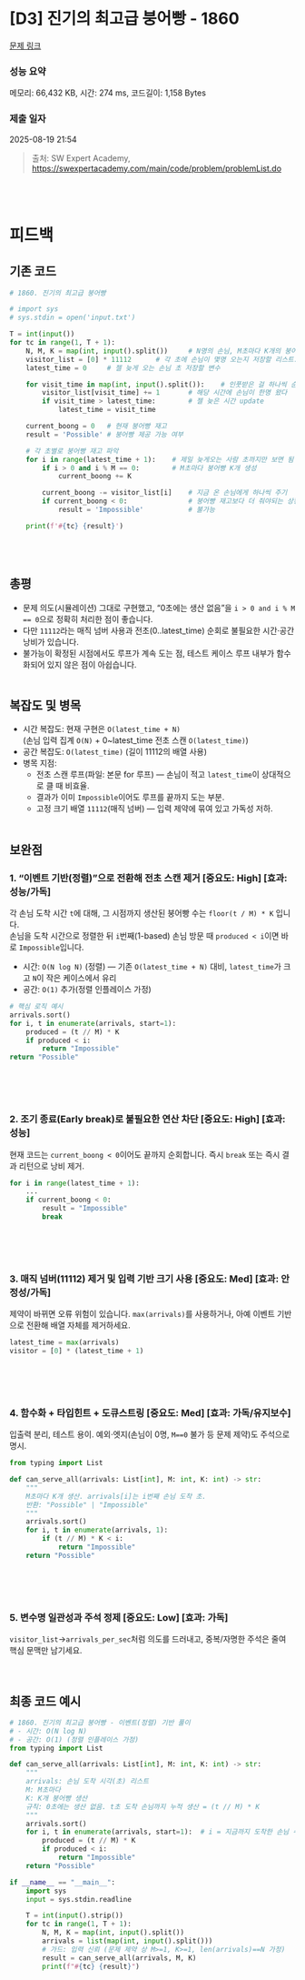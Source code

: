 # [D3] 진기의 최고급 붕어빵 - 1860 

[문제 링크](https://swexpertacademy.com/main/code/problem/problemDetail.do?contestProbId=AV5LsaaqDzYDFAXc) 

### 성능 요약

메모리: 66,432 KB, 시간: 274 ms, 코드길이: 1,158 Bytes

### 제출 일자

2025-08-19 21:54



> 출처: SW Expert Academy, https://swexpertacademy.com/main/code/problem/problemList.do


<br><br>

# 피드백
## 기존 코드
~~~python
# 1860. 진기의 최고급 붕어빵

# import sys
# sys.stdin = open('input.txt')

T = int(input())
for tc in range(1, T + 1):
    N, M, K = map(int, input().split())     # N명의 손님, M초마다 K개의 붕어빵 생성
    visitor_list = [0] * 11112      # 각 초에 손님이 몇명 오는지 저장할 리스트. 초는 11111 이하이다.
    latest_time = 0     # 젤 늦게 오는 손님 초 저장할 변수

    for visit_time in map(int, input().split()):    # 인풋받은 걸 하나씩 순회하며
        visitor_list[visit_time] += 1       # 해당 시간에 손님이 한명 왔다
        if visit_time > latest_time:        # 젤 늦은 시간 update
            latest_time = visit_time

    current_boong = 0   # 현재 붕어빵 재고
    result = 'Possible' # 붕어빵 제공 가능 여부

    # 각 초별로 붕어빵 재고 파악
    for i in range(latest_time + 1):    # 제일 늦게오는 사람 초까지만 보면 됨
        if i > 0 and i % M == 0:        # M초마다 붕어빵 K개 생성
            current_boong += K

        current_boong -= visitor_list[i]    # 지금 온 손님에게 하나씩 주기
        if current_boong < 0:               # 붕어빵 재고보다 더 줘야되는 상황이었으면
            result = 'Impossible'           # 불가능

    print(f'#{tc} {result}')
~~~
<br><br>

## 총평
- 문제 의도(시뮬레이션) 그대로 구현했고, “0초에는 생산 없음”을 `i > 0 and i % M == 0`으로 정확히 처리한 점이 좋습니다.
- 다만 `11112`라는 매직 넘버 사용과 전초(0..latest_time) 순회로 불필요한 시간·공간 낭비가 있습니다.
- 불가능이 확정된 시점에서도 루프가 계속 도는 점, 테스트 케이스 루프 내부가 함수화되어 있지 않은 점이 아쉽습니다.
<br><br>

## 복잡도 및 병목
- 시간 복잡도: 현재 구현은 `O(latest_time + N)`  
  (손님 입력 집계 `O(N)` + 0~latest_time 전초 스캔 `O(latest_time)`)
- 공간 복잡도: `O(latest_time)` (길이 11112의 배열 사용)
- 병목 지점:
  - 전초 스캔 루프(파일: 본문 for 루프) — 손님이 적고 `latest_time`이 상대적으로 클 때 비효율.
  - 결과가 이미 `Impossible`이어도 루프를 끝까지 도는 부분.
  - 고정 크기 배열 `11112`(매직 넘버) — 입력 제약에 묶여 있고 가독성 저하.
<br><br>

## 보완점
### 1. “이벤트 기반(정렬)”으로 전환해 전초 스캔 제거  [중요도: High] [효과: 성능/가독]
각 손님 도착 시간 `t`에 대해, 그 시점까지 생산된 붕어빵 수는 `floor(t / M) * K` 입니다.  
손님을 도착 시간으로 정렬한 뒤 `i`번째(1-based) 손님 방문 때 `produced < i`이면 바로 `Impossible`입니다.  
- 시간: `O(N log N)` (정렬) — 기존 `O(latest_time + N)` 대비, `latest_time`가 크고 `N`이 작은 케이스에서 유리
- 공간: `O(1)` 추가(정렬 인플레이스 가정)

~~~python
# 핵심 로직 예시
arrivals.sort()
for i, t in enumerate(arrivals, start=1):
    produced = (t // M) * K
    if produced < i:
        return "Impossible"
return "Possible"
~~~

<br><br><br>

### 2. 조기 종료(Early break)로 불필요한 연산 차단  [중요도: High] [효과: 성능]
현재 코드는 `current_boong < 0`이어도 끝까지 순회합니다. 즉시 `break` 또는 즉시 결과 리턴으로 낭비 제거.
~~~python
for i in range(latest_time + 1):
    ...
    if current_boong < 0:
        result = "Impossible"
        break
~~~

<br><br><br>

### 3. 매직 넘버(11112) 제거 및 입력 기반 크기 사용  [중요도: Med] [효과: 안정성/가독]
제약이 바뀌면 오류 위험이 있습니다. `max(arrivals)`를 사용하거나, 아예 이벤트 기반으로 전환해 배열 자체를 제거하세요.
~~~python
latest_time = max(arrivals)
visitor = [0] * (latest_time + 1)
~~~

<br><br><br>

### 4. 함수화 + 타입힌트 + 도큐스트링  [중요도: Med] [효과: 가독/유지보수]
입출력 분리, 테스트 용이. 예외·엣지(손님이 0명, `M==0` 불가 등 문제 제약)도 주석으로 명시.
~~~python
from typing import List

def can_serve_all(arrivals: List[int], M: int, K: int) -> str:
    """
    M초마다 K개 생산. arrivals[i]는 i번째 손님 도착 초.
    반환: "Possible" | "Impossible"
    """
    arrivals.sort()
    for i, t in enumerate(arrivals, 1):
        if (t // M) * K < i:
            return "Impossible"
    return "Possible"
~~~

<br><br><br>

### 5. 변수명 일관성과 주석 정제  [중요도: Low] [효과: 가독]
`visitor_list`→`arrivals_per_sec`처럼 의도를 드러내고, 중복/자명한 주석은 줄여 핵심 문맥만 남기세요.
<br><br><br>

## 최종 코드 예시
~~~python
# 1860. 진기의 최고급 붕어빵 - 이벤트(정렬) 기반 풀이
# - 시간: O(N log N)
# - 공간: O(1) (정렬 인플레이스 가정)
from typing import List

def can_serve_all(arrivals: List[int], M: int, K: int) -> str:
    """
    arrivals: 손님 도착 시각(초) 리스트
    M: M초마다
    K: K개 붕어빵 생산
    규칙: 0초에는 생산 없음. t초 도착 손님까지 누적 생산 = (t // M) * K
    """
    arrivals.sort()
    for i, t in enumerate(arrivals, start=1):  # i = 지금까지 도착한 손님 수
        produced = (t // M) * K
        if produced < i:
            return "Impossible"
    return "Possible"

if __name__ == "__main__":
    import sys
    input = sys.stdin.readline

    T = int(input().strip())
    for tc in range(1, T + 1):
        N, M, K = map(int, input().split())
        arrivals = list(map(int, input().split()))
        # 가드: 입력 신뢰 (문제 제약 상 M>=1, K>=1, len(arrivals)==N 가정)
        result = can_serve_all(arrivals, M, K)
        print(f"#{tc} {result}")
~~~
